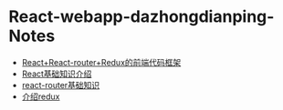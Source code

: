 # React-webapp-dazhongdianping-Notes


- [React+React-router+Redux的前端代码框架](https://github.com/rex19/Webapp-dzdp/blob/master/docs/React%20%2B%20React-router%20%2B%20Redux%20%E7%9A%84%E5%89%8D%E7%AB%AF%E4%BB%A3%E7%A0%81%E6%A1%86%E6%9E%B6.md)
- [React基础知识介绍](https://github.com/rex19/Webapp-dzdp/blob/master/docs/React%E5%9F%BA%E7%A1%80%E7%9F%A5%E8%AF%86%E4%BB%8B%E7%BB%8D.md)
- [react-router基础知识](https://github.com/rex19/Webapp-dzdp/blob/master/docs/react-router%E5%9F%BA%E7%A1%80%E7%9F%A5%E8%AF%86.md)
- [介绍redux](https://github.com/rex19/Webapp-dzdp/blob/master/docs/%E4%BB%8B%E7%BB%8DRedux.md)
